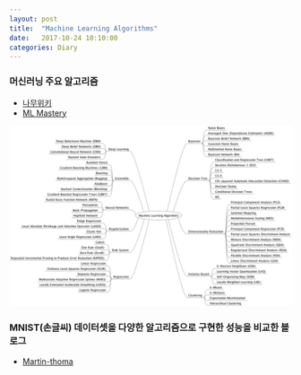 ```yaml
---
layout: post
title:  "Machine Learning Algorithms"
date:   2017-10-24 10:10:00
categories: Diary
---
```


### 머신러닝 주요 알고리즘

- [나무위키]
- [ML Mastery]

![MachineLearningAlgorithms](/images/MachineLearningAlgorithms.png)

### MNIST(손글씨) 데이터셋을 다양한 알고리즘으로 구현한 성능을 비교한 블로그
- [Martin-thoma]

[나무위키]:https://namu.wiki/w/%EA%B8%B0%EA%B3%84%ED%95%99%EC%8A%B5#s-7
[ML Mastery]:https://s3.amazonaws.com/MLMastery/MachineLearningAlgorithms.png?__s=ng5j3vgbeyuq2shiaz4b
[Martin-thoma]:https://martin-thoma.com/comparing-classifiers/
